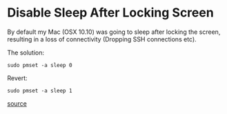 # Disable Sleep After Locking Screen

By default my Mac (OSX 10.10) was going to sleep after locking the screen, resulting in a loss of connectivity (Dropping SSH connections etc).

The solution:
```
sudo pmset -a sleep 0
```

Revert:
```
sudo pmset -a sleep 1
```

[source](http://apple.stackexchange.com/questions/120639/how-can-i-stop-my-macbook-pro-from-automatically-sleeping-when-i-lock-the-screen)
